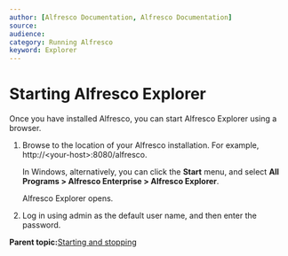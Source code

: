 ```yaml
---
author: [Alfresco Documentation, Alfresco Documentation]
source: 
audience: 
category: Running Alfresco
keyword: Explorer
---
```


# Starting Alfresco Explorer

Once you have installed Alfresco, you can start Alfresco Explorer using a browser.

1.  Browse to the location of your Alfresco installation. For example, http://<your-host\>:8080/alfresco.

    In Windows, alternatively, you can click the **Start** menu, and select **All Programs \> Alfresco Enterprise \> Alfresco Explorer**.

    Alfresco Explorer opens.

2.  Log in using admin as the default user name, and then enter the password.


**Parent topic:**[Starting and stopping](../concepts/start-stop-intro.md)

